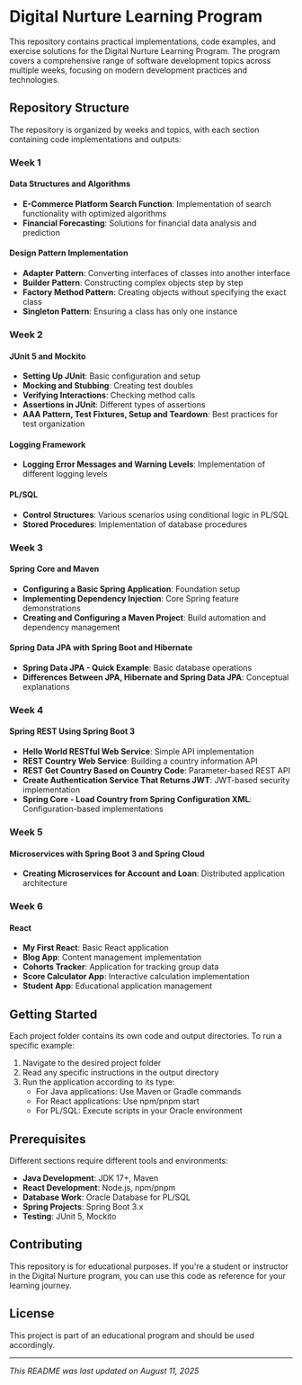 # Digital Nurture Learning Program

This repository contains practical implementations, code examples, and exercise solutions for the Digital Nurture Learning Program. The program covers a comprehensive range of software development topics across multiple weeks, focusing on modern development practices and technologies.

## Repository Structure

The repository is organized by weeks and topics, with each section containing code implementations and outputs:

### Week 1

#### Data Structures and Algorithms
- **E-Commerce Platform Search Function**: Implementation of search functionality with optimized algorithms
- **Financial Forecasting**: Solutions for financial data analysis and prediction

#### Design Pattern Implementation
- **Adapter Pattern**: Converting interfaces of classes into another interface
- **Builder Pattern**: Constructing complex objects step by step
- **Factory Method Pattern**: Creating objects without specifying the exact class
- **Singleton Pattern**: Ensuring a class has only one instance

### Week 2

#### JUnit 5 and Mockito
- **Setting Up JUnit**: Basic configuration and setup
- **Mocking and Stubbing**: Creating test doubles
- **Verifying Interactions**: Checking method calls
- **Assertions in JUnit**: Different types of assertions
- **AAA Pattern, Test Fixtures, Setup and Teardown**: Best practices for test organization

#### Logging Framework
- **Logging Error Messages and Warning Levels**: Implementation of different logging levels

#### PL/SQL
- **Control Structures**: Various scenarios using conditional logic in PL/SQL
- **Stored Procedures**: Implementation of database procedures

### Week 3

#### Spring Core and Maven
- **Configuring a Basic Spring Application**: Foundation setup
- **Implementing Dependency Injection**: Core Spring feature demonstrations
- **Creating and Configuring a Maven Project**: Build automation and dependency management

#### Spring Data JPA with Spring Boot and Hibernate
- **Spring Data JPA - Quick Example**: Basic database operations
- **Differences Between JPA, Hibernate and Spring Data JPA**: Conceptual explanations

### Week 4

#### Spring REST Using Spring Boot 3
- **Hello World RESTful Web Service**: Simple API implementation
- **REST Country Web Service**: Building a country information API
- **REST Get Country Based on Country Code**: Parameter-based REST API
- **Create Authentication Service That Returns JWT**: JWT-based security implementation
- **Spring Core - Load Country from Spring Configuration XML**: Configuration-based implementations

### Week 5

#### Microservices with Spring Boot 3 and Spring Cloud
- **Creating Microservices for Account and Loan**: Distributed application architecture

### Week 6

#### React
- **My First React**: Basic React application
- **Blog App**: Content management implementation
- **Cohorts Tracker**: Application for tracking group data
- **Score Calculator App**: Interactive calculation implementation
- **Student App**: Educational application management

## Getting Started

Each project folder contains its own code and output directories. To run a specific example:

1. Navigate to the desired project folder
2. Read any specific instructions in the output directory
3. Run the application according to its type:
   - For Java applications: Use Maven or Gradle commands
   - For React applications: Use npm/pnpm start
   - For PL/SQL: Execute scripts in your Oracle environment

## Prerequisites

Different sections require different tools and environments:

- **Java Development**: JDK 17+, Maven
- **React Development**: Node.js, npm/pnpm
- **Database Work**: Oracle Database for PL/SQL
- **Spring Projects**: Spring Boot 3.x
- **Testing**: JUnit 5, Mockito

## Contributing

This repository is for educational purposes. If you're a student or instructor in the Digital Nurture program, you can use this code as reference for your learning journey.

## License

This project is part of an educational program and should be used accordingly.

---

*This README was last updated on August 11, 2025*
